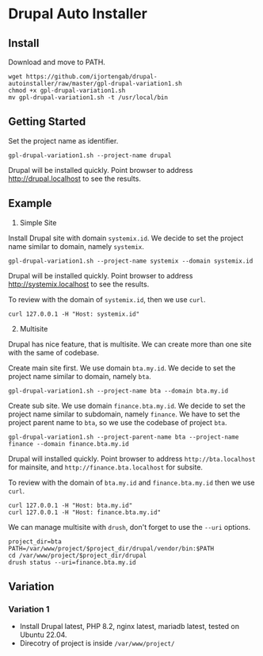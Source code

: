 # Drupal Auto Installer

## Install

Download and move to PATH.

```
wget https://github.com/ijortengab/drupal-autoinstaller/raw/master/gpl-drupal-variation1.sh
chmod +x gpl-drupal-variation1.sh
mv gpl-drupal-variation1.sh -t /usr/local/bin
```

## Getting Started

Set the project name as identifier.

```
gpl-drupal-variation1.sh --project-name drupal
```

Drupal will be installed quickly. Point browser to address http://drupal.localhost to see the results.

## Example

1. Simple Site

Install Drupal site with domain `systemix.id`.
We decide to set the project name similar to domain, namely `systemix`.

```
gpl-drupal-variation1.sh --project-name systemix --domain systemix.id
```

Drupal will be installed quickly. Point browser to address http://systemix.localhost to see the results.

To review with the domain of `systemix.id`, then we use `curl`.

```
curl 127.0.0.1 -H "Host: systemix.id"
```

2. Multisite

Drupal has nice feature, that is multisite. We can create more than one site with the same of codebase.

Create main site first. We use domain `bta.my.id`.
We decide to set the project name similar to domain, namely `bta`.

```
gpl-drupal-variation1.sh --project-name bta --domain bta.my.id
```

Create sub site. We use domain `finance.bta.my.id`.
We decide to set the project name similar to subdomain, namely `finance`.
We have to set the project parent name to `bta`, so we use the codebase of project `bta`.

```
gpl-drupal-variation1.sh --project-parent-name bta --project-name finance --domain finance.bta.my.id
```

Drupal will installed quickly. Point browser to address `http://bta.localhost` for mainsite,
and `http://finance.bta.localhost` for subsite.

To review with the domain of `bta.my.id` and `finance.bta.my.id` then we use `curl`.

```
curl 127.0.0.1 -H "Host: bta.my.id"
curl 127.0.0.1 -H "Host: finance.bta.my.id"
```

We can manage multisite with `drush`, don't forget to use the `--uri` options.

```
project_dir=bta
PATH=/var/www/project/$project_dir/drupal/vendor/bin:$PATH
cd /var/www/project/$project_dir/drupal
drush status --uri=finance.bta.my.id
```

## Variation

### Variation 1

 - Install Drupal latest, PHP 8.2, nginx latest, mariadb latest, tested on Ubuntu 22.04.
 - Direcotry of project is inside `/var/www/project/`
